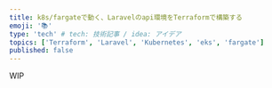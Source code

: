 ```yaml
---
title: k8s/fargateで動く、Laravelのapi環境をTerraformで構築する
emoji: '📚'
type: 'tech' # tech: 技術記事 / idea: アイデア
topics: ['Terraform', 'Laravel', 'Kubernetes', 'eks', 'fargate']
published: false
---
```


WIP
